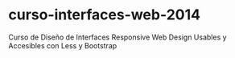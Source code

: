 curso-interfaces-web-2014
=========================

Curso de Diseño de Interfaces Responsive Web Design Usables y Accesibles con Less y Bootstrap
